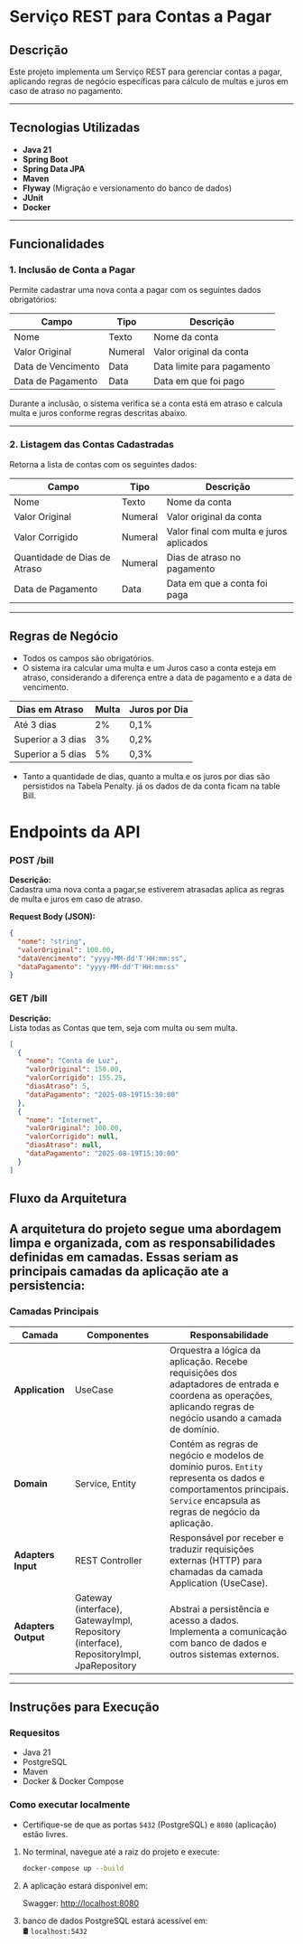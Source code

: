 # Serviço REST para Contas a Pagar

## Descrição

Este projeto implementa um Serviço REST para gerenciar contas a pagar, aplicando regras de negócio específicas para cálculo de multas e juros em caso de atraso no pagamento.

---

## Tecnologias Utilizadas

- **Java 21**
- **Spring Boot**
- **Spring Data JPA**
- **Maven** 
- **Flyway** (Migração e versionamento do banco de dados)
- **JUnit**
- **Docker** 

---

## Funcionalidades

### 1. Inclusão de Conta a Pagar

Permite cadastrar uma nova conta a pagar com os seguintes dados obrigatórios:

| Campo           | Tipo     | Descrição               |
|-----------------|----------|-------------------------|
| Nome            | Texto    | Nome da conta           |
| Valor Original  | Numeral  | Valor original da conta |
| Data de Vencimento | Data   | Data limite para pagamento |
| Data de Pagamento | Data    | Data em que foi pago    |

Durante a inclusão, o sistema verifica se a conta está em atraso e calcula multa e juros conforme regras descritas abaixo.

---

### 2. Listagem das Contas Cadastradas

Retorna a lista de contas com os seguintes dados:

| Campo                 | Tipo     | Descrição                               |
|-----------------------|----------|---------------------------------------|
| Nome                  | Texto    | Nome da conta                         |
| Valor Original        | Numeral  | Valor original da conta               |
| Valor Corrigido       | Numeral  | Valor final com multa e juros aplicados |
| Quantidade de Dias de Atraso | Numeral  | Dias de atraso no pagamento          |
| Data de Pagamento     | Data     | Data em que a conta foi paga          |

---

## Regras de Negócio

- Todos os campos são obrigatórios.
- O sistema ira calcular uma multa e um Juros caso a conta esteja em atraso, considerando a diferença entre a data de pagamento e a data de vencimento.

| Dias em Atraso | Multa | Juros por Dia |
|----------------|-------|---------------|
| Até 3 dias     | 2%    | 0,1%          |
| Superior a 3 dias | 3%  | 0,2%          |
| Superior a 5 dias | 5%  | 0,3%          |

- Tanto a quantidade de dias, quanto a multa e os juros por dias são persistidos na Tabela Penalty. já os dados de da conta ficam na table Bill.

# Endpoints da API

### POST /bill

**Descrição:**  
Cadastra uma nova conta a pagar,se estiverem atrasadas aplica as regras de multa e juros em caso de atraso.

**Request Body (JSON):**

```json
{
  "nome": "string",
  "valorOriginal": 100.00,
  "dataVencimento": "yyyy-MM-dd'T'HH:mm:ss",
  "dataPagamento": "yyyy-MM-dd'T'HH:mm:ss"
}
```
### GET /bill
**Descrição:**  
Lista todas as Contas que tem, seja com multa ou sem multa.

```json
[
  {
    "nome": "Conta de Luz",
    "valorOriginal": 150.00,
    "valorCorrigido": 155.25,
    "diasAtraso": 5,
    "dataPagamento": "2025-08-19T15:30:00"
  },
  {
    "nome": "Internet",
    "valorOriginal": 100.00,
    "valorCorrigido": null,
    "diasAtraso": null,
    "dataPagamento": "2025-08-19T15:30:00"
  }
]
```
##  Fluxo da Arquitetura

 A arquitetura do projeto segue uma abordagem limpa e organizada, com as responsabilidades definidas em camadas. Essas seriam as principais camadas da aplicação ate a persistencia:
---

### Camadas Principais

| Camada            | Componentes            | Responsabilidade                                                                                 |
|-------------------|-----------------------|------------------------------------------------------------------------------------------------|
| **Application**   | UseCase               | Orquestra a lógica da aplicação. Recebe requisições dos adaptadores de entrada e coordena as operações, aplicando regras de negócio usando a camada de domínio. |
| **Domain**        | Service, Entity       | Contém as regras de negócio e modelos de domínio puros. `Entity` representa os dados e comportamentos principais. `Service` encapsula as regras de negócio da aplicação. |
| **Adapters Input**| REST Controller       | Responsável por receber e traduzir requisições externas (HTTP) para chamadas da camada Application (UseCase). |
| **Adapters Output**| Gateway (interface), GatewayImpl, Repository (interface), RepositoryImpl, JpaRepository | Abstrai a persistência e acesso a dados. Implementa a comunicação com banco de dados e outros sistemas externos. |

---
## Instruções para Execução

### Requesitos

- Java 21
- PostgreSQL
- Maven
- Docker & Docker Compose

### Como executar localmente
- Certifique-se de que as portas `5432` (PostgreSQL) e `8080` (aplicação) estão livres.

1. No terminal, navegue até a raiz do projeto e execute:

    ```sh
    docker-compose up --build
    ```
2. A aplicação estará disponível em:
     
   Swagger: [http://localhost:8080](http://localhost:8080/swagger-ui/index.html)

4. banco de dados PostgreSQL estará acessível em:  
   🛢️ `localhost:5432`
